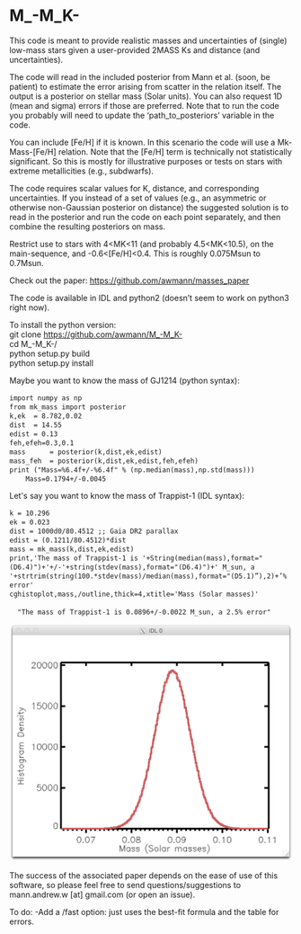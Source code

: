 # M_-M_K-

This code is meant to provide realistic masses and uncertainties of (single) low-mass stars given a user-provided 2MASS Ks and distance (and uncertainties). 

The code will read in the included posterior from Mann et al. (soon, be patient) to estimate the error arising from scatter in the relation itself. The output is a posterior on stellar mass (Solar units). You can also request 1D (mean and sigma) errors if those are preferred. Note that to run the code you probably will need to update the ‘path_to_posteriors’ variable in the code. 

You can include [Fe/H] if it is known. In this scenario the code will use a Mk-Mass-[Fe/H] relation. Note that the [Fe/H] term is technically not statistically significant. So this is mostly for illustrative purposes or tests on stars with extreme metallicities (e.g., subdwarfs). 

The code requires scalar values for K, distance, and corresponding uncertainties. If you instead of a set of values (e.g., an asymmetric or otherwise non-Gaussian posterior on distance) the suggested solution is to read in the posterior and run the code on each point separately, and then combine the resulting posteriors on mass.

Restrict use to stars with 4<MK<11 (and probably 4.5<MK<10.5), on the main-sequence, and -0.6<[Fe/H]<0.4. This is roughly 0.075Msun to 0.7Msun. 

Check out the paper:
https://github.com/awmann/masses_paper

The code is available in IDL and python2 (doesn’t seem to work on python3 right now).

To install the python version:  
git clone https://github.com/awmann/M_-M_K-  
cd M_-M_K-/  
python setup.py build  
python setup.py install  

Maybe you want to know the mass of GJ1214 (python syntax):
```
import numpy as np
from mk_mass import posterior
k,ek  = 8.782,0.02
dist  = 14.55
edist = 0.13
feh,efeh=0.3,0.1
mass      = posterior(k,dist,ek,edist)
mass_feh  = posterior(k,dist,ek,edist,feh,efeh)
print ("Mass=%6.4f+/-%6.4f" % (np.median(mass),np.std(mass)))
	Mass=0.1794+/-0.0045
```

Let's say you want to know the mass of Trappist-1 (IDL syntax):
```
k = 10.296 
ek = 0.023
dist = 1000d0/80.4512 ;; Gaia DR2 parallax
edist = (0.1211/80.4512)*dist
mass = mk_mass(k,dist,ek,edist)
print,'The mass of Trappist-1 is '+String(median(mass),format="(D6.4)")+'+/-'+string(stdev(mass),format="(D6.4)")+' M_sun, a '+strtrim(string(100.*stdev(mass)/median(mass),format="(D5.1)”),2)+’% error'
cghistoplot,mass,/outline,thick=4,xtitle='Mass (Solar masses)'
  
  "The mass of Trappist-1 is 0.0896+/-0.0022 M_sun, a 2.5% error"
```
  ![Histogram of the posterior](img/trappist_mass.png)


The success of the associated paper depends on the ease of use of this software, so please feel free to send questions/suggestions to mann.andrew.w [at] gmail.com (or open an issue). 


To do:
-Add a /fast option: just uses the best-fit formula and the table for errors.


 
